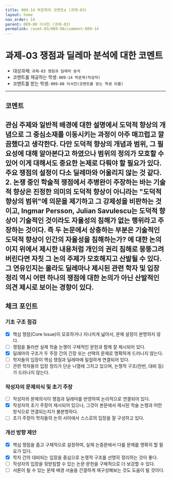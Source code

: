 ```yaml
---
title: 009-14 박준혁의 코멘트a (과제-03) 
layout: home
nav_order: 14
parent: 009-08 이서진 (과제-03)
permalink: /asmt-03/009-08/comment-009-14
---
```


# 과제-03 쟁점과 딜레마 분석에 대한 코멘트

- 대상과제: `과제-03 쟁점과 딜레마 분석`
- 코멘트를 제공하는 학생: `009-14 박준혁(작성자)` 
- 코멘트를 받는 학생: `009-08 이서진(코멘트를 받는 학생 이름)` 

---

## 코멘트

관심 주제와 일반적 배경에 대한 설명에서 도덕적 향상의 개념으로 그 중심소재를 이동시키는 과정이 아주 매끄럽고 깔끔했다고 생각한다. 다만 도덕적 향상의 개념과 범위, 그 필요성에 대해 알아본다고 하였으나 범위의 정의가 모호할 수 있어 이게 대해서도 중요한 논제로 다뤄야 할 필요가 있다.
주요 쟁점의 설정이 다소 딜레마와 어울리지 않는 것 같다. 2. 논쟁 중인 학술적 쟁점에서 추병완이 주장하는 바는 기술적 향상은 진정한 의미의 도덕적 향상이 아니라는 "도덕적 향상의 범위"에 의문을 제기하고 그 강제성을 비판하는 것이고, Ingmar Persson, Julian Savulescu는 도덕적 향상이 기술적인 것이라도 자율성의 침해가 없는 행위라고 주장하는 것이다. 즉 두 논문에서 상충하는 부분은 기술적인 도덕적 향상이 인간의 자율성을 침해하는가? 에 대한 논의이지 위에서 제시한 내용처럼 개인의 권리 침해로 뭉뚱그려버린다면 자칫 그 논의 주제가 모호해지고 산발될 수 있다.
그 연유인지는 몰라도 딜레마나 제시된 관련 학자 및 입장 정리 역시 어떤 하나의 쟁점에 대한 논의가 아닌 산발적인 의견 제시로 보이는 경향이 있다.
---

## 체크 포인트

### **기초 구조 점검**
- [x] 핵심 쟁점(Core Issue)이 모호하거나 지나치게 넓어서, 문제 설정이 분명하지 않다.
- [ ] 쟁점을 둘러싼 실제 학술 논쟁이 구체적인 문헌과 함께 잘 제시되어 있다.
- [x] 딜레마의 구조가 두 주장 간의 긴장 또는 선택의 문제로 명확하게 드러나지 않는다.
- [ ] 학자들의 입장이 핵심 쟁점과 딜레마에 밀접하게 연결되어 있다.
- [ ] 관련 학자들의 입장 정리가 단순 나열에 그치고 있으며, 논쟁적 구조(찬반, 대비 등)가 드러나지 않는다.

### **작성자의 문제의식 및 초기 주장**
- [ ] 작성자의 문제의식이 쟁점과 딜레마를 반영하여 논리적으로 연결되어 있다.
- [x] 작성자의 초기 주장이 제시되어 있으나, 그것이 본문에서 제시된 학술 논쟁과 어떤 방식으로 연결되는지가 불분명하다.
- [ ] 초기 주장이 학자들의 논의 사이에서 스스로의 입장을 잘 구성하고 있다.

### **개선 방향 제안**
- [x] 핵심 쟁점을 좁고 구체적으로 설정하여, 실제 논증문에서 다룰 문제를 명확히 할 필요가 있다.
- [x] 학자 간의 대비되는 입장을 중심으로 논쟁적 구조를 선명히 정리하는 것이 좋다.
- [ ] 작성자의 입장을 뒷받침할 수 있는 논문·문헌을 구체적으로 더 보강할 수 있다.
- [ ] 서론이 될 수 있는 문제 배경 서술을 간결하게 재구성해보는 것도 도움이 될 것이다.
